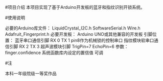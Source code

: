 #项目介绍
本项目实现了基于Arduino开发板的蓝牙和指纹识别开锁系统。

#使用说明

必要的Arduino库文件：
LiquidCrystal_I2C.h
SoftwareSerial.h 
Wire.h 
Adafruit_Fingerprint.h
必要开发板：
Arduino UNO或其他兼容的开发板
引脚位置：
蓝牙串口通信引脚 RX 0 TX 1
pin8作为机械锁的控制串口
指纹模块软串口通信引脚 RX 2 TX 3
超声波模块引脚 TrigPin=7 EchoPin=6
参数：
finger.confidence 系统函数库内设定的置信值 可调

#注

本科一年级院级一等奖作品

